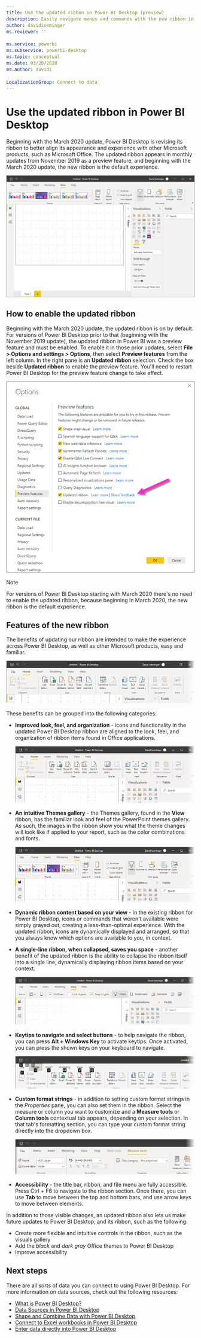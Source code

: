 ```yaml
---
title: Use the updated ribbon in Power BI Desktop (preview)
description: Easily navigate menus and commands with the new ribbon in Power BI Desktop
author: davidiseminger
ms.reviewer: ''

ms.service: powerbi
ms.subservice: powerbi-desktop
ms.topic: conceptual
ms.date: 03/20/2020
ms.author: davidi

LocalizationGroup: Connect to data
---
```

# Use the updated ribbon in Power BI Desktop

Beginning with the March 2020 update, Power BI Desktop is revising its ribbon to better align its appearance and experience with other Microsoft products, such as Microsoft Office. The updated ribbon appears in monthly updates from November 2019 as a preview feature, and beginning with the March 2020 update, the new ribbon is the default experience.

![New ribbon in Power BI Desktop](media/desktop-ribbon/desktop-ribbon-02.png)

## How to enable the updated ribbon

Beginning with the March 2020 update, the updated ribbon is on by default. For versions of Power BI Desktop prior to that (beginning with the November 2019 update), the updated ribbon in Power BI was a preview feature and must be enabled. To enable it in those prior updates, select **File > Options and settings > Options**, then select **Preview features** from the left column. In the right pane is an **Updated ribbon** selection. Check the box beside **Updated ribbon** to enable the preview feature. You'll need to restart Power BI Desktop for the preview feature change to take effect.

![The updated ribbon option for Power BI Desktop](media/desktop-ribbon/desktop-ribbon-01.png)

> [!NOTE]
> For versions of Power BI Desktop starting with March 2020 there's no need to enable the updated ribbon, because beginning in March 2020, the new ribbon is the default experience.

## Features of the new ribbon

The benefits of updating our ribbon are intended to make the experience across Power BI Desktop, as well as other Microsoft products, easy and familiar. 

![New ribbon in Power BI Desktop](media/desktop-ribbon/desktop-ribbon-03.png)

These benefits can be grouped into the following categories:

* **Improved look, feel, and organization** - icons and functionality in the updated Power BI Desktop ribbon are aligned to the look, feel, and organization of ribbon items found in Office applications.

    ![Improved look and feel](media/desktop-ribbon/desktop-ribbon-04.png)

* **An intuitive Themes gallery** - the Themes gallery, found in the **View** ribbon, has the familiar look and feel of the PowerPoint themes gallery. As such, the images in the ribbon show you what the theme changes will look like if applied to your report, such as the color combinations and fonts. 

    ![Better themes](media/desktop-ribbon/desktop-ribbon-05.png)

* **Dynamic ribbon content based on your view** - in the existing ribbon for Power BI Desktop, icons or commands that weren't available were simply grayed out, creating a less-than-optimal experience. With the updated ribbon, icons are dynamically displayed and arranged, so that you always know which options are available to you, in context.

* **A single-line ribbon, when collapsed, saves you space** - another benefit of the updated ribbon is the ability to collapse the ribbon itself into a single line, dynamically displaying ribbon items based on your context. 

    ![Collapsed ribbon](media/desktop-ribbon/desktop-ribbon-06.png)

* **Keytips to navigate and select buttons** - to help navigate the ribbon, you can press **Alt + Windows Key** to activate keytips. Once activated, you can press the shown keys on your keyboard to navigate.

    ![Keytips](media/desktop-ribbon/desktop-ribbon-07.png)

* **Custom format strings** - in addition to setting custom format strings in the *Properties* pane, you can also set them in the ribbon. Select the measure or column you want to customize and a **Measure tools** or **Column tools** contextual tab appears, depending on your selection. In that tab's formatting section, you can type your custom format string directly into the dropdown box.

    ![Custom format strings](media/desktop-ribbon/desktop-ribbon-08.png)

* **Accessibility** - the title bar, ribbon, and file menu are fully accessible. Press Ctrl + F6 to navigate to the ribbon section. Once there, you can use **Tab** to move between the top and bottom bars, and use arrow keys to move between elements.


In addition to those visible changes, an updated ribbon also lets us make future updates to Power BI Desktop, and its ribbon, such as the following:

* Create more flexible and intuitive controls in the ribbon, such as the visuals gallery
* Add the *black* and *dark gray* Office themes to Power BI Desktop
* Improve accessibility


## Next steps
There are all sorts of data you can connect to using Power BI Desktop. For more information on data sources, check out the following resources:

* [What is Power BI Desktop?](../fundamentals/desktop-what-is-desktop.md)
* [Data Sources in Power BI Desktop](../connect-data/desktop-data-sources.md)
* [Shape and Combine Data with Power BI Desktop](../connect-data/desktop-shape-and-combine-data.md)
* [Connect to Excel workbooks in Power BI Desktop](../connect-data/desktop-connect-excel.md)   
* [Enter data directly into Power BI Desktop](../connect-data/desktop-enter-data-directly-into-desktop.md)   
